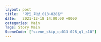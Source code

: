```yaml
---
layout: post
title:  "메인_회상_013~028장"
date:   2021-12-18 14:00:00 +0000
categories: Main
Tags: Story Main
SceneCode: ["scene_skip_cp013-028_q1_s10"]
---
```

